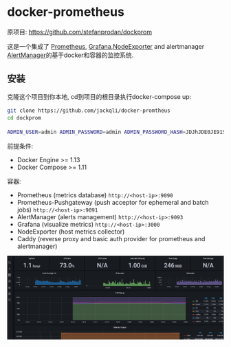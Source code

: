 # docker-prometheus

原项目: https://github.com/stefanprodan/dockprom

这是一个集成了 [Prometheus](https://prometheus.io/), [Grafana](http://grafana.org/),[NodeExporter](https://github.com/prometheus/node_exporter) and alertmanager [AlertManager](https://github.com/prometheus/alertmanager)的基于docker和容器的监控系统.


## 安装

克隆这个项目到你本地, cd到项目的根目录执行docker-compose up:

```bash
git clone https://github.com/jackqli/docker-promtheus
cd dockprom

ADMIN_USER=admin ADMIN_PASSWORD=admin ADMIN_PASSWORD_HASH=JDJhJDE0JE91S1FrN0Z0VEsyWmhrQVpON1VzdHVLSDkyWHdsN0xNbEZYdnNIZm1pb2d1blg4Y09mL0ZP docker-compose up -d
```

前提条件:

* Docker Engine >= 1.13
* Docker Compose >= 1.11


容器:

* Prometheus (metrics database) `http://<host-ip>:9090`
* Prometheus-Pushgateway (push acceptor for ephemeral and batch jobs) `http://<host-ip>:9091`
* AlertManager (alerts management) `http://<host-ip>:9093`
* Grafana (visualize metrics) `http://<host-ip>:3000`
* NodeExporter (host metrics collector)
* Caddy (reverse proxy and basic auth provider for prometheus and alertmanager)


![Host](https://raw.githubusercontent.com/jackqli/dockprom/master/screens/Grafana_Docker_Host2.png)

